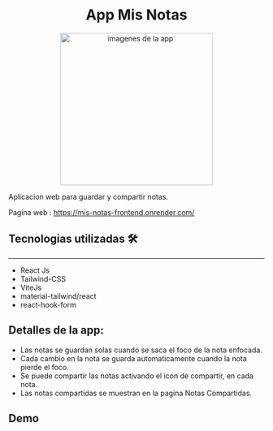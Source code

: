 <h1 align="center"> App Mis Notas</h1>
<p align="center" >
  <img alt='imagenes de la app' height="300" src='https://github.com/MartinAlcaraz/Mis-Notas-frontend/assets/96241107/ace9b413-c394-4eae-8fd0-e3ebdd131017'/>
</p> 

Aplicacion web para guardar y compartir notas.

Pagina web : https://mis-notas-frontend.onrender.com/

## Tecnologias utilizadas 🛠️
---
- React Js
- Tailwind-CSS
- ViteJs
- material-tailwind/react
- react-hook-form

## Detalles de la app:
- Las notas se guardan solas cuando se saca el foco de la nota enfocada.
- Cada cambio en la nota se guarda automaticamente cuando la nota pierde el foco.
- Se puede compartir las notas activando el icon de compartir, en cada nota.
- Las notas compartidas se muestran en la pagina Notas Compartidas.

## Demo





